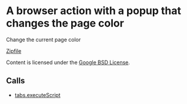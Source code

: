 A browser action with a popup that changes the page color
=======

Change the current page color

[Zipfile](http://developer.chrome.com/extensions/examples/api/browserAction/set_page_color.zip)

Content is licensed under the [Google BSD License](https://developers.google.com/open-source/licenses/bsd).

Calls
-----

* [tabs.executeScript](https://developer.chrome.com/extensions/tabs#method-executeScript)